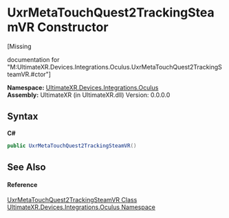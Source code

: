 # UxrMetaTouchQuest2TrackingSteamVR Constructor 
 

\[Missing <summary> documentation for "M:UltimateXR.Devices.Integrations.Oculus.UxrMetaTouchQuest2TrackingSteamVR.#ctor"\]

**Namespace:**&nbsp;<a href="N_UltimateXR_Devices_Integrations_Oculus">UltimateXR.Devices.Integrations.Oculus</a><br />**Assembly:**&nbsp;UltimateXR (in UltimateXR.dll) Version: 0.0.0.0

## Syntax

**C#**<br />
``` C#
public UxrMetaTouchQuest2TrackingSteamVR()
```


## See Also


#### Reference
<a href="T_UltimateXR_Devices_Integrations_Oculus_UxrMetaTouchQuest2TrackingSteamVR">UxrMetaTouchQuest2TrackingSteamVR Class</a><br /><a href="N_UltimateXR_Devices_Integrations_Oculus">UltimateXR.Devices.Integrations.Oculus Namespace</a><br />